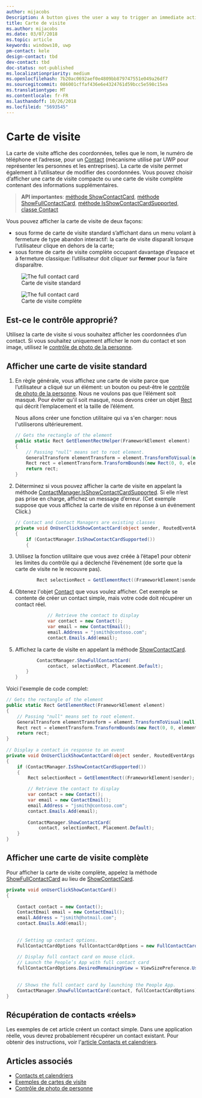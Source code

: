 ```yaml
---
author: mijacobs
Description: A button gives the user a way to trigger an immediate action.
title: Carte de visite
ms.author: mijacobs
ms.date: 03/07/2018
ms.topic: article
keywords: windows10, uwp
pm-contact: kele
design-contact: tbd
dev-contact: tbd
doc-status: not-published
ms.localizationpriority: medium
ms.openlocfilehash: 7b20ac0692aef0e4809bb879747551e049a26df7
ms.sourcegitcommit: 086001cffaf436e6e4324761d59bcc5e598c15ea
ms.translationtype: MT
ms.contentlocale: fr-FR
ms.lasthandoff: 10/26/2018
ms.locfileid: "5693545"
---
```

# <a name="contact-card"></a>Carte de visite

La carte de visite affiche des coordonnées, telles que le nom, le numéro de téléphone et l’adresse, pour un [Contact](//docs.microsoft.com/uwp/api/Windows.ApplicationModel.Contacts.Contact) (mécanisme utilisé par UWP pour représenter les personnes et les entreprises).  La carte de visite permet également à l’utilisateur de modifier des coordonnées. Vous pouvez choisir d’afficher une carte de visite compacte ou une carte de visite complète contenant des informations supplémentaires.

> **API importantes**: [méthode ShowContactCard](/uwp/api/windows.applicationmodel.contacts.contactmanager#Windows_ApplicationModel_Contacts_ContactManager_ShowFullContactCard_Windows_ApplicationModel_Contacts_Contact_Windows_Foundation_Rect_), [méthode ShowFullContactCard](/uwp/api/windows.applicationmodel.contacts.contactmanager#Windows_ApplicationModel_Contacts_ContactManager_ShowContactCard_Windows_ApplicationModel_Contacts_Contact_Windows_ApplicationModel_Contacts_FullContactCardOptions_), [méthode IsShowContactCardSupported](/uwp/api/windows.applicationmodel.contacts.contactmanager.IsShowContactCardSupported), [classe Contact](//docs.microsoft.com/uwp/api/Windows.ApplicationModel.Contacts.Contact)  

Vous pouvez afficher la carte de visite de deux façons:  
* sous forme de carte de visite standard s’affichant dans un menu volant à fermeture de type abandon interactif: la carte de visite disparaît lorsque l’utilisateur clique en dehors de la carte; 
* sous forme de carte de visite complète occupant davantage d’espace et à fermeture classique: l’utilisateur doit cliquer sur **fermer** pour la faire disparaître. 


<figure>
    <img src="images/contact-card/contact-card-standard.png" alt="The full contact card">
    <figcaption>Carte de visite standard</figcaption>
</figure>

<figure>
    <img src="images/contact-card/contact-card-full.png" alt="The full contact card">
    <figcaption>Carte de visite complète</figcaption>
</figure>


## <a name="is-this-the-right-control"></a>Est-ce le contrôle approprié?

Utilisez la carte de visite si vous souhaitez afficher les coordonnées d’un contact. Si vous souhaitez uniquement afficher le nom du contact et son image, utilisez le [contrôle de photo de la personne](person-picture.md). 


<!-- TODO: Add examples back when the contact card has been added. -->

<!-- ## Examples

<table>
<th align="left">XAML Controls Gallery<th>
<tr>
<td><img src="images/xaml-controls-gallery-sm.png" alt="XAML controls gallery"></img></td>
<td>
    <p>If you have the <strong style="font-weight: semi-bold">XAML Controls Gallery</strong> app installed, click here to <a href="xamlcontrolsgallery:/item/Button">open the app and see the Button in action</a>.</p>
    <ul>
    <li><a href="https://www.microsoft.com/store/productId/9MSVH128X2ZT">Get the XAML Controls Gallery app (Microsoft Store)</a></li>
    <li><a href="https://github.com/Microsoft/Windows-universal-samples/tree/master/Samples/XamlUIBasics">Get the source code (GitHub)</a></li>
    </ul>
</td>
</tr>
</table> -->

## <a name="show-a-standard-contact-card"></a>Afficher une carte de visite standard

1. En règle générale, vous affichez une carte de visite parce que l’utilisateur a cliqué sur un élément: un bouton ou peut-être le [contrôle de photo de la personne](person-picture.md). Nous ne voulons pas que l’élément soit masqué. Pour éviter qu'il soit masqué, nous devons créer un objet [Rect](/uwp/api/windows.foundation.rect) qui décrit l’emplacement et la taille de l’élément. 

    Nous allons créer une fonction utilitaire qui va s'en charger: nous l'utiliserons ultérieurement.
    ```csharp
    // Gets the rectangle of the element 
    public static Rect GetElementRectHelper(FrameworkElement element) 
    { 
        // Passing "null" means set to root element. 
        GeneralTransform elementTransform = element.TransformToVisual(null); 
        Rect rect = elementTransform.TransformBounds(new Rect(0, 0, element.ActualWidth, element.ActualHeight)); 
        return rect; 
    } 

    ```

2. Déterminez si vous pouvez afficher la carte de visite en appelant la méthode [ContactManager.IsShowContactCardSupported](/uwp/api/windows.applicationmodel.contacts.contactmanager.IsShowContactCardSupported). Si elle n’est pas prise en charge, affichez un message d’erreur. (Cet exemple suppose que vous affichez la carte de visite en réponse à un événement Click.)
    ```csharp
    // Contact and Contact Managers are existing classes 
    private void OnUserClickShowContactCard(object sender, RoutedEventArgs e) 
    { 
        if (ContactManager.IsShowContactCardSupported()) 
        { 

    ```

3. Utilisez la fonction utilitaire que vous avez créée à l’étape1 pour obtenir les limites du contrôle qui a déclenché l’événement (de sorte que la carte de visite ne le recouvre pas).

    ```csharp
            Rect selectionRect = GetElementRect((FrameworkElement)sender); 
    ```

4. Obtenez l'objet [Contact](//docs.microsoft.com/uwp/api/Windows.ApplicationModel.Contacts.Contact) que vous voulez afficher. Cet exemple se contente de créer un contact simple, mais votre code doit récupérer un contact réel. 

    ```csharp
                // Retrieve the contact to display
                var contact = new Contact(); 
                var email = new ContactEmail(); 
                email.Address = "jsmith@contoso.com"; 
                contact.Emails.Add(email); 
    ```
5. Affichez la carte de visite en appelant la méthode [ShowContactCard](/uwp/api/windows.applicationmodel.contacts.contactmanager#Windows_ApplicationModel_Contacts_ContactManager_ShowFullContactCard_Windows_ApplicationModel_Contacts_Contact_Windows_Foundation_Rect_). 

    ```csharp
            ContactManager.ShowFullContactCard(
                contact, selectionRect, Placement.Default); 
        } 
    } 
    ```

Voici l'exemple de code complet:

```csharp
// Gets the rectangle of the element 
public static Rect GetElementRect(FrameworkElement element) 
{ 
    // Passing "null" means set to root element. 
    GeneralTransform elementTransform = element.TransformToVisual(null); 
    Rect rect = elementTransform.TransformBounds(new Rect(0, 0, element.ActualWidth, element.ActualHeight)); 
    return rect; 
} 
 
// Display a contact in response to an event
private void OnUserClickShowContactCard(object sender, RoutedEventArgs e) 
{ 
    if (ContactManager.IsShowContactCardSupported()) 
    { 
        Rect selectionRect = GetElementRect((FrameworkElement)sender);

        // Retrieve the contact to display
        var contact = new Contact(); 
        var email = new ContactEmail(); 
        email.Address = "jsmith@contoso.com"; 
        contact.Emails.Add(email); 
    
        ContactManager.ShowContactCard(
            contact, selectionRect, Placement.Default); 
    } 
} 

```

## <a name="show-a-full-contact-card"></a>Afficher une carte de visite complète

Pour afficher la carte de visite complète, appelez la méthode [ShowFullContactCard](/uwp/api/windows.applicationmodel.contacts.contactmanager#Windows_ApplicationModel_Contacts_ContactManager_ShowContactCard_Windows_ApplicationModel_Contacts_Contact_Windows_ApplicationModel_Contacts_FullContactCardOptions_) au lieu de [ShowContactCard](/uwp/api/windows.applicationmodel.contacts.contactmanager#Windows_ApplicationModel_Contacts_ContactManager_ShowFullContactCard_Windows_ApplicationModel_Contacts_Contact_Windows_Foundation_Rect_).

```csharp
private void onUserClickShowContactCard() 
{ 
   
    Contact contact = new Contact(); 
    ContactEmail email = new ContactEmail(); 
    email.Address = "jsmith@hotmail.com"; 
    contact.Emails.Add(email); 
 
 
    // Setting up contact options.     
    FullContactCardOptions fullContactCardOptions = new FullContactCardOptions(); 
 
    // Display full contact card on mouse click.   
    // Launch the People’s App with full contact card  
    fullContactCardOptions.DesiredRemainingView = ViewSizePreference.UseLess; 
     
 
    // Shows the full contact card by launching the People App. 
    ContactManager.ShowFullContactCard(contact, fullContactCardOptions); 
} 

```

## <a name="retrieving-real-contacts"></a>Récupération de contacts «réels»

Les exemples de cet article créent un contact simple. Dans une application réelle, vous devrez probablement récupérer un contact existant. Pour obtenir des instructions, voir l'[article Contacts et calendriers](/windows/uwp/contacts-and-calendar/).




## <a name="related-articles"></a>Articles associés
- [Contacts et calendriers](/windows/uwp/contacts-and-calendar/)
- [Exemples de cartes de visite](http://go.microsoft.com/fwlink/p/?LinkId=624040)
- [Contrôle de photo de personne](/windows/uwp/controls-and-patterns/person-picture/)
